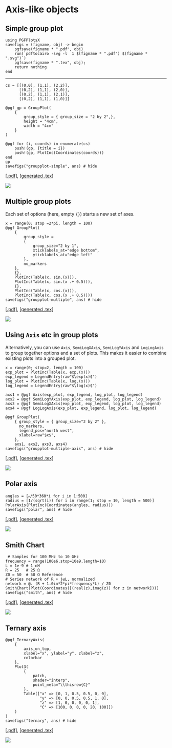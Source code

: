 # Axis-like objects

## Simple group plot

```@setup pgf
using PGFPlotsX
savefigs = (figname, obj) -> begin
    pgfsave(figname * ".pdf", obj)
    run(`pdftocairo -svg -l  1 $(figname * ".pdf") $(figname * ".svg")`)
    pgfsave(figname * ".tex", obj);
    return nothing
end
```
------------------------

```@example pgf
cs = [[(0,0), (1,1), (2,2)],
      [(0,2), (1,1), (2,0)],
      [(0,2), (1,1), (2,1)],
      [(0,2), (1,1), (1,0)]]

@pgf gp = GroupPlot(
    {
        group_style = { group_size = "2 by 2",},
        height = "4cm",
        width = "4cm"
    }
)

@pgf for (i, coords) in enumerate(cs)
    push!(gp, {title = i})
    push!(gp, PlotInc(Coordinates(coords)))
end
gp
savefigs("groupplot-simple", ans) # hide
```

[\[.pdf\]](groupplot-simple.pdf), [\[generated .tex\]](groupplot-simple.tex)

![](groupplot-simple.svg)

## Multiple group plots

Each set of options (here, empty `{}`) starts a new set of axes.

```@example pgf
x = range(0; stop =2*pi, length = 100)
@pgf GroupPlot(
    {
        group_style =
        {
            group_size="2 by 1",
            xticklabels_at="edge bottom",
            yticklabels_at="edge left"
        },
        no_markers
    },
    {},
    PlotInc(Table(x, sin.(x))),
    PlotInc(Table(x, sin.(x .+ 0.5))),
    {},
    PlotInc(Table(x, cos.(x))),
    PlotInc(Table(x, cos.(x .+ 0.5))))
savefigs("groupplot-multiple", ans) # hide
```

[\[.pdf\]](groupplot-multiple.pdf), [\[generated .tex\]](groupplot-multiple.tex)

![](groupplot-multiple.svg)

## Using `Axis` etc in group plots

Alternatively, you can use `Axis`, `SemiLogXAxis`, `SemiLogYAxis` and `LogLogAxis` to group together options and a set of plots. This makes it easier to combine existing plots into a grouped plot.

```@example pgf
x = range(0; stop=2, length = 100)
exp_plot = PlotInc(Table(x, exp.(x)))
exp_legend = LegendEntry(raw"$\exp(x)$")
log_plot = PlotInc(Table(x, log.(x)))
log_legend = LegendEntry(raw"$\log(x)$")

axs1 = @pgf Axis(exp_plot, exp_legend, log_plot, log_legend)
axs2 = @pgf SemiLogYAxis(exp_plot, exp_legend, log_plot, log_legend)
axs3 = @pgf SemiLogXAxis(exp_plot, exp_legend, log_plot, log_legend)
axs4 = @pgf LogLogAxis(exp_plot, exp_legend, log_plot, log_legend)

@pgf GroupPlot(
    { group_style = { group_size="2 by 2" },
      no_markers,
      legend_pos="north west",
      xlabel=raw"$x$",
    },
    axs1, axs2, axs3, axs4)
savefigs("groupplot-multiple-axis", ans) # hide
```

[\[.pdf\]](groupplot-multiple-axis.pdf), [\[generated .tex\]](groupplot-multiple-axis.tex)

![](groupplot-multiple-axis.svg)

## Polar axis

```@example pgf
angles = [ℯ/50*360*i for i in 1:500]
radius = [1/(sqrt(i)) for i in range(1; stop = 10, length = 500)]
PolarAxis(PlotInc(Coordinates(angles, radius)))
savefigs("polar", ans) # hide
```

[\[.pdf\]](polar.pdf), [\[generated .tex\]](polar.tex)

![](polar.svg)

## Smith Chart

```@example pgf
 # Samples for 100 MHz to 10 GHz
frequency = range(100e6,stop=10e9,length=10)
L = 1e-9 # 1 nH
R = 25   # 25 Ω
Z0 = 50  # 50 Ω Reference
# Series network of R + jωL, normalized
network = @. (R + 1.0im*2*pi*frequency*L) / Z0
SmithChart(Plot(Coordinates([(real(z),imag(z)) for z in network])))
savefigs("smith", ans) # hide
```

[\[.pdf\]](smith.pdf), [\[generated .tex\]](smith.tex)

![](smith.svg)

## Ternary axis

```@example pgf
@pgf TernaryAxis(
    {
        axis_on_top,
        xlabel="x", ylabel="y", zlabel="z",
        colorbar
    },
    Plot3(
        {
            patch,
            shader="interp",
            point_meta="\\thisrow{C}"
        },
        Table(["x" => [0, 1, 0.5, 0.5, 0, 0],
               "y" => [0, 0, 0.5, 0.5, 1, 0],
               "z" => [1, 0, 0, 0, 0, 1],
               "C" => [100, 0, 0, 0, 20, 100]])
    )
)
savefigs("ternary", ans) # hide
```

[\[.pdf\]](ternary.pdf), [\[generated .tex\]](ternary.tex)

![](ternary.svg)
